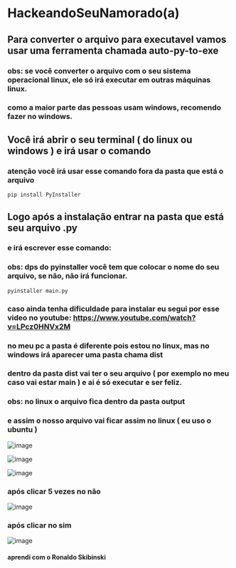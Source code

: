 # HackeandoSeuNamorado(a)

## Para converter o arquivo para executavel vamos usar uma ferramenta chamada auto-py-to-exe
### obs: se você converter o arquivo com o seu sistema operacional linux, ele só irá executar em outras máquinas linux.
### como a maior parte das pessoas usam windows, recomendo fazer no windows.

## Você irá abrir o seu terminal ( do linux ou windows ) e irá usar o comando
### atenção você irá usar esse comando fora da pasta que está o arquivo

    pip install PyInstaller
    
## Logo após a instalação entrar na pasta que está seu arquivo .py
### e irá escrever esse comando:
### obs: dps do pyinstaller você tem que colocar o nome do seu arquivo, se não, não irá funcionar.

    pyinstaller main.py
 
### caso ainda tenha dificuldade para instalar eu segui por esse video no youtube: https://www.youtube.com/watch?v=LPcz0HNVx2M   
### no meu pc a pasta é diferente pois estou no linux, mas no windows irá aparecer uma pasta chama dist 
### dentro da pasta dist vai ter o seu arquivo ( por exemplo no meu caso vai estar main ) e ai é só executar e ser feliz.
### obs: no linux o arquivo fica dentro da pasta output 
### e assim o nosso arquivo vai ficar assim no linux ( eu uso o ubuntu )

![image](https://user-images.githubusercontent.com/101062400/216820856-f218d2ea-1057-4cba-9e45-6acaa673b95f.png)

![image](https://user-images.githubusercontent.com/101062400/216820879-8682df43-e596-4a5d-975b-4c364180f900.png)

![image](https://user-images.githubusercontent.com/101062400/216820899-f55025be-99c7-4dc3-a3cb-37b5e5d2683e.png)

### após clicar 5 vezes no não

![image](https://user-images.githubusercontent.com/101062400/216820931-9bf7cdad-0940-46ca-94ea-9acb41e90835.png)

### após clicar no sim 

![image](https://user-images.githubusercontent.com/101062400/216820967-cb656ed5-81fd-4384-acc5-537adc23b2e6.png)


#### aprendi com o Ronaldo Skibinski

